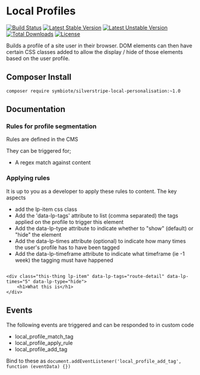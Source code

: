 # Local Profiles

[![Build Status](https://travis-ci.org/symbiote/silverstripe-local-profile.svg?branch=master)](https://travis-ci.org/symbiote/silverstripe-local-profile)
[![Latest Stable Version](https://poser.pugx.org/symbiote/silverstripe-local-profile/version.svg)](https://github.com/symbiote/silverstripe-local-profile/releases)
[![Latest Unstable Version](https://poser.pugx.org/symbiote/silverstripe-local-profile/v/unstable.svg)](https://packagist.org/packages/symbiote/silverstripe-local-profile)
[![Total Downloads](https://poser.pugx.org/symbiote/silverstripe-local-profile/downloads.svg)](https://packagist.org/packages/symbiote/silverstripe-local-profile)
[![License](https://poser.pugx.org/symbiote/silverstripe-local-profile/license.svg)](https://github.com/symbiote/silverstripe-local-profile/blob/master/LICENSE.md)

Builds a profile of a site user in their browser. DOM elements can then have 
certain CSS classes added to allow the display / hide of those elements based on the
user profile. 

## Composer Install

```
composer require symbiote/silverstripe-local-personalisation:~1.0
```

## Documentation


### Rules for profile segmentation

Rules are defined in the CMS 

They can be triggered for;

* A regex match against content


### Applying rules

It is up to you as a developer to apply these rules to content. The key aspects

* add the lp-item css class 
* Add the 'data-lp-tags' attribute to list (comma separated) the tags applied on the profile
  to trigger this element
* Add the data-lp-type attribute to indicate whether to "show" (default) or "hide" the element 
* Add the data-lp-times attribute (optional) to indicate how many times the user's profile 
  has to have been tagged 
* Add the data-lp-timeframe attribute to indicate what timeframe (ie -1 week) the tagging
  must have happened


```

<div class="this-thing lp-item" data-lp-tags="route-detail" data-lp-times="5" data-lp-type="hide">
    <h1>What this is</h1>
</div>

```


## Events

The following events are triggered and can be responded to in custom code

* local_profile_match_tag
* local_profile_apply_rule
* local_profile_add_tag

Bind to these as `document.addEventListener('local_profile_add_tag', function (eventData) {})`
